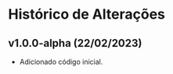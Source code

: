 Histórico de Alterações
=======================

v1.0.0-alpha (22/02/2023)
-------------------------

* Adicionado código inicial.